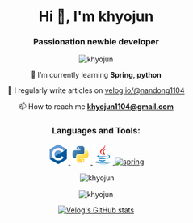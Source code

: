 


<h1 align="center">Hi 👋, I'm khyojun</h1>
<h3 align="center">Passionation newbie developer</h3>
<div align="center">

<p align="center"> <img src="https://komarev.com/ghpvc/?username=khyojun&label=Profile%20views&color=0e75b6&style=flat" alt="khyojun" /> </p>

 🌱 I’m currently learning **Spring, python**

 📝 I regularly write articles on [velog.io/@nandong1104](velog.io/@nandong1104)

 📫 How to reach me **khyojun1104@gmail.com**

</div>


<h3 align="center">Languages and Tools:</h3>
<p align="center"> <a href="https://www.cprogramming.com/" target="_blank" rel="noreferrer">

<div align="center">

<img src="https://raw.githubusercontent.com/devicons/devicon/master/icons/c/c-original.svg" alt="c" width="40" height="40"/> </a> <a href="https://www.python.org" target="_blank" rel="noreferrer"> <img src="https://raw.githubusercontent.com/devicons/devicon/master/icons/python/python-original.svg" alt="python" width="40" height="40"/> </a><a href="https://www.java.com" target="_blank" rel="noreferrer"> <img src="https://raw.githubusercontent.com/devicons/devicon/master/icons/java/java-original.svg" alt="java" width="40" height="40"/> </a> <a href="https://spring.io/" target="_blank" rel="noreferrer"> <img src="https://www.vectorlogo.zone/logos/springio/springio-icon.svg" alt="spring" width="40" height="40"/> </a> </p>


<p>&nbsp;<img align="center" src="https://github-readme-stats.vercel.app/api?username=khyojun&show_icons=true&locale=en" alt="khyojun" /></p>

<p><img align="center" src="https://github-readme-streak-stats.herokuapp.com/?user=khyojun&" alt="khyojun" /></p>

[![Velog's GitHub stats](https://velog-readme-stats.vercel.app/api?name=nandong1104)](https://velog.io/@nandong1104)

</div>

